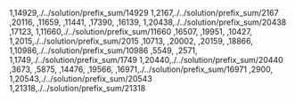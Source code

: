 1,14929,./../solution/prefix_sum/14929
1,2167,./../solution/prefix_sum/2167
,20116,
,11659,
,11441,
,17390,
,16139,
1,20438,./../solution/prefix_sum/20438
,17123,
1,11660,./../solution/prefix_sum/11660
,16507,
,19951,
,10427,
1,2015,./../solution/prefix_sum/2015
,10713,
,20002,
,20159,
,18866,
1,10986,./../solution/prefix_sum/10986
,5549,
,2571,
1,1749,./../solution/prefix_sum/1749
1,20440,./../solution/prefix_sum/20440
,3673,
,5875,
,14476,
,19566,
,16971,./../solution/prefix_sum/16971
,2900,
1,20543,./../solution/prefix_sum/20543
1,21318,./../solution/prefix_sum/21318
